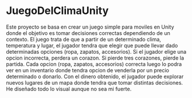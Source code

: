 # JuegoDelClimaUnity
Este proyecto se basa en crear un juego simple para moviles en Unity donde el objetivo es tomar decisiones correctas dependiendo de un contexto. 
El juego trata de que a partir de un determinado clima, temperatura y lugar, el jugador tendra que elegir que puede llevar dado determinadas opciones (ropa, zapatos, accesorios). Si el jugador elige una opcion incorrecta, perdera un corazon. Si pierde tres corazones, pierde la partida. Cada opcion (ropa, zapatos, accesorios) correcta luego lo podra ver en un inventario donde tendra opcion de venderla por un precio determinado o donarlo. Con el dinero obtenido, el jugador puede explorar nuevos lugares de un mapa donde tendra que tomar distintas decisiones.  
He diseñado todo lo visual aunque no sea mi fuerte.

